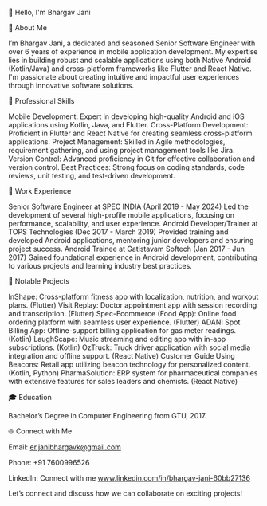 👋 Hello, I'm Bhargav Jani
 

🌟 About Me

I’m Bhargav Jani, a dedicated and seasoned Senior Software Engineer with over 6 years of experience in mobile application development. My expertise lies in building robust and scalable applications using both Native Android (Kotlin/Java) and cross-platform frameworks like Flutter and React Native. I'm passionate about creating intuitive and impactful user experiences through innovative software solutions.

🚀 Professional Skills

Mobile Development: Expert in developing high-quality Android and iOS applications using Kotlin, Java, and Flutter.
Cross-Platform Development: Proficient in Flutter and React Native for creating seamless cross-platform applications.
Project Management: Skilled in Agile methodologies, requirement gathering, and using project management tools like Jira.
Version Control: Advanced proficiency in Git for effective collaboration and version control.
Best Practices: Strong focus on coding standards, code reviews, unit testing, and test-driven development.

💼 Work Experience

Senior Software Engineer at SPEC INDIA (April 2019 - May 2024)
Led the development of several high-profile mobile applications, focusing on performance, scalability, and user experience.
Android Developer/Trainer at TOPS Technologies (Dec 2017 - March 2019)
Provided training and developed Android applications, mentoring junior developers and ensuring project success.
Android Trainee at Gatistavam Softech (Jan 2017 - Jun 2017)
Gained foundational experience in Android development, contributing to various projects and learning industry best practices.

📱 Notable Projects

InShape: Cross-platform fitness app with localization, nutrition, and workout plans. (Flutter)
Visit Replay: Doctor appointment app with session recording and transcription. (Flutter)
Spec-Ecommerce (Food App): Online food ordering platform with seamless user experience. (Flutter)
ADANI Spot Billing App: Offline-support billing application for gas meter readings. (Kotlin)
LaughScape: Music streaming and editing app with in-app subscriptions. (Kotlin)
OzTruck: Truck driver application with social media integration and offline support. (React Native)
Customer Guide Using Beacons: Retail app utilizing beacon technology for personalized content. (Kotlin, Python)
PharmaSolution: ERP system for pharmaceutical companies with extensive features for sales leaders and chemists. (React Native)

🎓 Education

Bachelor’s Degree in Computer Engineering from GTU, 2017.

🌐 Connect with Me

Email: er.janibhargavk@gmail.com

Phone: +91 7600996526

LinkedIn: Connect with me www.linkedin.com/in/bhargav-jani-60bb27136



Let’s connect and discuss how we can collaborate on exciting projects!
